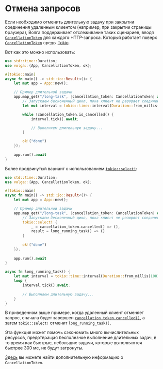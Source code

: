 # Отмена запросов

Если необходимо отменить длительную задачу при закрытии соединения удаленным клиентом (например, при закрытии страницы браузера), Волга поддерживает отслеживание таких сценариев, вводя [`CancellationToken`](https://docs.rs/volga/latest/volga/app/endpoints/args/cancellation_token/type.CancellationToken.html) для каждого HTTP-запроса. Который работает поверх [`CancellationToken`](https://docs.rs/tokio-util/0.7.13/tokio_util/sync/struct.CancellationToken.html) среды [Tokio](https://tokio.rs/).

Вот как это можно использовать:

```rust
use std::time::Duration;
use volga::{App, CancellationToken, ok};

#[tokio::main]
async fn main() -> std::io::Result<()> {
    let mut app = App::new();

    // Пример длительной задачи
    app.map_get("/long-task", |cancellation_token: CancellationToken| async move {       
        // Запускаем бесконечный цикл, пока клиент не разорвет соединение
        let mut interval = tokio::time::interval(Duration::from_millis(1000));

        while !cancellation_token.is_cancelled() {
            interval.tick().await;

            // Выполняем длительную задачу...
        }

        ok!("done")
    });
    
    app.run().await
}
```
Более продвинутый вариант с использованием [`tokio::select!`](https://docs.rs/tokio/latest/tokio/macro.select.html):
```rust
use std::time::Duration;
use volga::{App, CancellationToken, ok};

#[tokio::main]
async fn main() -> std::io::Result<()> {
    let mut app = App::new();

    // Пример длительной задачи
    app.map_get("/long-task", |cancellation_token: CancellationToken| async move {
        // Запускаем бесконечный цикл, пока клиент не разорвет соединение
        tokio::select! {
            _ = cancellation_token.cancelled() => (),
            result = long_running_task() => ()
        }
        
        ok!("done")
    });
    
    app.run().await
}

async fn long_running_task() {
    let mut interval = tokio::time::interval(Duration::from_millis(100));
    loop {
        interval.tick().await;
        
        // Выполняем длительную задачу...
    }
}
```
В приведенном выше примере, когда удаленный клиент отменяет запрос, сначала будет завершен [`cancellation_token.cancelled()`](https://docs.rs/tokio-util/0.7.13/tokio_util/sync/struct.CancellationToken.html#method.cancelled), а затем [`tokio::select!`](https://docs.rs/tokio/latest/tokio/macro.select.html) отменит `long_running_task()`.

Эта функция может помочь сэкономить много вычислительных ресурсов, предотвращая бесполезное выполнение длительных задач, в то время как быстрые, небольшие задачи, которые выполняются быстрее 300 мс, не будут затронуты.

[Здесь](https://docs.rs/tokio-util/latest/tokio_util/sync/struct.CancellationToken.html) вы можете найти дополнительную информацию о `CancellationToken`.
